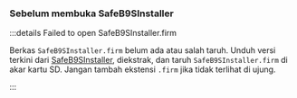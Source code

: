 ### Sebelum membuka SafeB9SInstaller

:::details Failed to open SafeB9SInstaller.firm

Berkas `SafeB9SInstaller.firm` belum ada atau salah taruh. Unduh versi terkini dari [SafeB9SInstaller](https://github.com/d0k3/SafeB9SInstaller/releases/download/v0.0.7/SafeB9SInstaller-20170605-122940.zip), diekstrak, dan taruh `SafeB9SInstaller.firm` di akar kartu SD. Jangan tambah ekstensi `.firm` jika tidak terlihat di ujung.

:::

